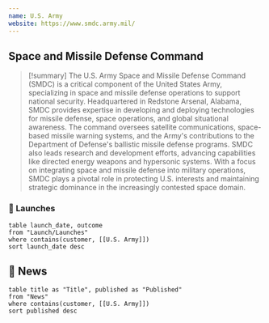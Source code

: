 ```yaml
---
name: U.S. Army
website: https://www.smdc.army.mil/
---
```

## Space and Missile Defense Command
>[!summary]
>The U.S. Army Space and Missile Defense Command (SMDC) is a critical component of the United States Army, specializing in space and missile defense operations to support national security. Headquartered in Redstone Arsenal, Alabama, SMDC provides expertise in developing and deploying technologies for missile defense, space operations, and global situational awareness. The command oversees satellite communications, space-based missile warning systems, and the Army's contributions to the Department of Defense's ballistic missile defense programs. SMDC also leads research and development efforts, advancing capabilities like directed energy weapons and hypersonic systems. With a focus on integrating space and missile defense into military operations, SMDC plays a pivotal role in protecting U.S. interests and maintaining strategic dominance in the increasingly contested space domain.

### 🚀 Launches

```dataview
table launch_date, outcome
from "Launch/Launches"
where contains(customer, [[U.S. Army]])
sort launch_date desc
```
## 📰 News
```dataview
table title as "Title", published as "Published"
from "News"
where contains(customer, [[U.S. Army]])
sort published desc
```

